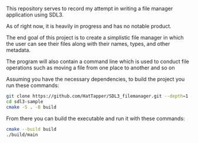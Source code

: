 This repository serves to record my attempt in writing a file manager application using SDL3.

As of right now, it is heavily in progress and has no notable product.

The end goal of this project is to create a simplistic file manager in which the user can see their files along with their names, types, and other metadata.

The program will also contain a command line which is used to conduct file operations such as moving a file from one place to another and so on

Assuming you have the necessary dependencies, to build the project you run these commands:

```bash
git clone https://github.com/HatTapper/SDL3_filemanager.git --depth=1 --recurse-submodules
cd sdl3-sample
cmake -S . -B build
```

From there you can build the executable and run it with these commands:

```bash
cmake --build build
./build/main
```
